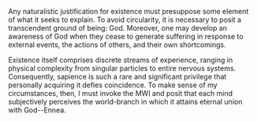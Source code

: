 Any naturalistic justification for existence must presuppose some element of what it seeks to explain. To avoid circularity, it is necessary to posit a transcendent ground of being: God. Moreover, one may develop an awareness of God when they cease to generate suffering in response to external events, the actions of others, and their own shortcomings.

Existence itself comprises discrete streams of experience, ranging in physical complexity from singular particles to entire nervous systems. Consequently, sapience is such a rare and significant privilege that personally acquiring it defies coincidence. To make sense of my circumstances, then, I must invoke the MWI and posit that each mind subjectively perceives the world-branch in which it attains eternal union with God--Ennea.
